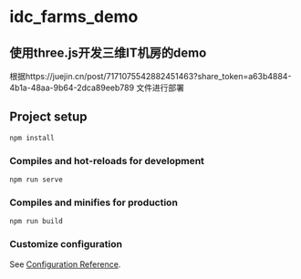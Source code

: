 # idc_farms_demo

## 使用three.js开发三维IT机房的demo
根据https://juejin.cn/post/7171075542882451463?share_token=a63b4884-4b1a-48aa-9b64-2dca89eeb789 文件进行部署
## Project setup
```
npm install
```

### Compiles and hot-reloads for development
```
npm run serve
```

### Compiles and minifies for production
```
npm run build
```

### Customize configuration
See [Configuration Reference](https://cli.vuejs.org/config/).
